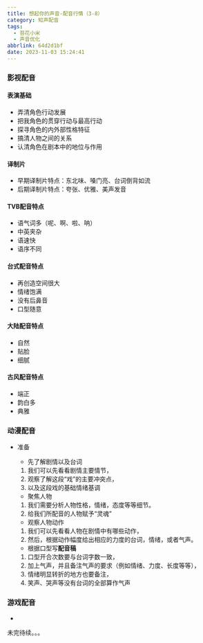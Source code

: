 ```yaml
---
title: 想起你的声音-配音行情（3-8）
category: 知声配音
tags:
  - 苔花小米
  - 声音优化
abbrlink: 64d2d1bf
date: 2023-11-03 15:24:41
---
```


### 影视配音

#### 表演基础

- 弄清角色行动发展
- 把我角色的贯穿行动与最高行动
- 探寻角色的内外部性格特征
- 搞清人物之间的关系
- 认清角色在剧本中的地位与作用

#### 译制片

- 早期译制片特点：东北味、嗓门亮、台词倒背如流
- 后期译制片特点：夸张、优雅、美声发音

#### TVB配音特点

- 语气词多（呢、啊、啦、呐）
- 中英夹杂
- 语速快
- 语序不同

#### 台式配音特点

- 再创造空间很大
- 情绪饱满
- 没有后鼻音
- 口型随意

#### 大陆配音特点

- 自然
- 贴脸
- 细腻

#### 古风配音特点

- 端正
- 韵白多
- 典雅

### 动漫配音

- 准备

  - 先了解剧情以及台词
  1. 我们可以先看看剧情主要情节，
  2. 观察了解这段“戏”的主要冲突点，
  3. 以及这段戏的基础情绪基调

  - 聚焦人物
  1. 我们需要分析人物性格，情绪，态度等等细节。
  2. 给我们所配音的人物赋予“灵魂”

  - 观察人物动作
  1. 我们可以先看看人物在剧情中有哪些动作，
  2. 然后，根据动作幅度给出相应的力度的台词，情绪，或者气声。

  - 根据口型写**配音稿**
  1. 口型开合次数要与台词字数一致，
  2. 加上气声，并且备注气声的要求（例如情绪、力度、长度等等），
  3. 情绪明显转折的地方也要备注，
  4. 笑声、哭声等没有台词的全部算作气声

### 游戏配音
  
-

未完待续。。。
